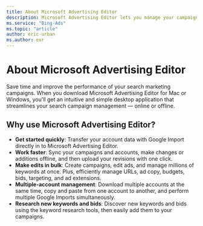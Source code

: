 ```yaml
---
title: About Microsoft Advertising Editor
description: Microsoft Advertising Editor lets you manage your campaigns offline, using an intuitive and simple desktop application.
ms.service: "Bing-Ads"
ms.topic: "article"
author: eric-urban
ms.author: eur
---
```


# About Microsoft Advertising Editor

Save time and improve the performance of your search marketing campaigns. When you download Microsoft Advertising Editor for Mac or Windows, you'll get an intuitive and simple desktop application that streamlines your search campaign management  — online or offline.

## Why use Microsoft Advertising Editor?

- **Get started quickly**: Transfer your account data with Google Import directly in to Microsoft Advertising Editor.
- **Work faster**: Sync your campaigns and accounts, make changes or additions offline, and then upload your revisions with one click.
- **Make edits in bulk**: Create campaigns, edit ads, and manage millions of keywords at once. Plus, efficiently manage URLs, ad copy, budgets, bids, targeting, and ad extensions.
- **Multiple-account management**: Download multiple accounts at the same time, copy and paste from one account to another, and perform multiple Google Imports simultaneously.
- **Research new keywords and bids**: Discover new keywords and bids using the keyword research tools, then easily add them to your campaigns.


